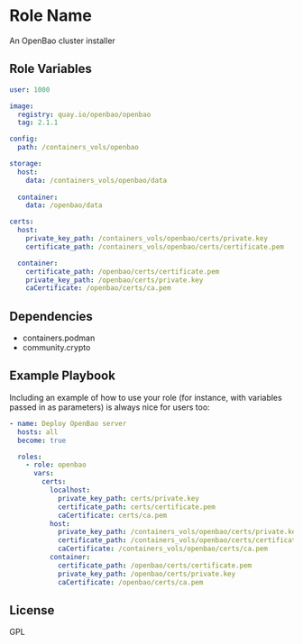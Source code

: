 Role Name
=========

An OpenBao cluster installer

Role Variables
--------------

```yaml
user: 1000

image:
  registry: quay.io/openbao/openbao
  tag: 2.1.1

config:
  path: /containers_vols/openbao

storage:
  host:
    data: /containers_vols/openbao/data
  
  container:
    data: /openbao/data

certs:
  host:
    private_key_path: /containers_vols/openbao/certs/private.key
    certificate_path: /containers_vols/openbao/certs/certificate.pem

  container:
    certificate_path: /openbao/certs/certificate.pem
    private_key_path: /openbao/certs/private.key
    caCertificate: /openbao/certs/ca.pem
```

Dependencies
------------

- containers.podman
- community.crypto

Example Playbook
----------------

Including an example of how to use your role (for instance, with variables passed in as parameters) is always nice for users too:

```yaml
- name: Deploy OpenBao server
  hosts: all
  become: true

  roles:
    - role: openbao
      vars:
        certs:
          localhost:
            private_key_path: certs/private.key
            certificate_path: certs/certificate.pem
            caCertificate: certs/ca.pem
          host:
            private_key_path: /containers_vols/openbao/certs/private.key
            certificate_path: /containers_vols/openbao/certs/certificate.pem
            caCertificate: /containers_vols/openbao/certs/ca.pem
          container:
            certificate_path: /openbao/certs/certificate.pem
            private_key_path: /openbao/certs/private.key
            caCertificate: /openbao/certs/ca.pem
```

License
-------

GPL


